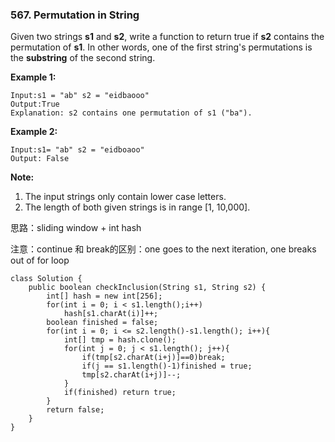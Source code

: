 ### 567. Permutation in String



Given two strings **s1** and **s2**, write a function to return true if **s2** contains the permutation of **s1**. In other words, one of the first string's permutations is the **substring** of the second string.

**Example 1:**

```
Input:s1 = "ab" s2 = "eidbaooo"
Output:True
Explanation: s2 contains one permutation of s1 ("ba").

```

**Example 2:**

```
Input:s1= "ab" s2 = "eidboaoo"
Output: False

```

**Note:**

1. The input strings only contain lower case letters.
2. The length of both given strings is in range [1, 10,000].



思路：sliding window + int hash

注意：continue 和 break的区别：one goes to the next iteration, one breaks out of for loop

```
class Solution {
    public boolean checkInclusion(String s1, String s2) {
        int[] hash = new int[256];
        for(int i = 0; i < s1.length();i++)
            hash[s1.charAt(i)]++;
        boolean finished = false;
        for(int i = 0; i <= s2.length()-s1.length(); i++){
            int[] tmp = hash.clone();
            for(int j = 0; j < s1.length(); j++){
                if(tmp[s2.charAt(i+j)]==0)break;
                if(j == s1.length()-1)finished = true;
                tmp[s2.charAt(i+j)]--;
            }
            if(finished) return true;
        }
        return false;
    }
}
```

